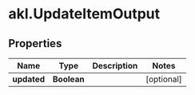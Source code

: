 # akl.UpdateItemOutput

## Properties

Name | Type | Description | Notes
------------ | ------------- | ------------- | -------------
**updated** | **Boolean** |  | [optional] 


